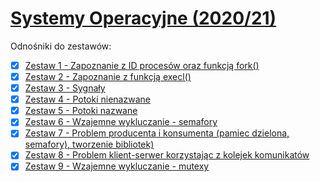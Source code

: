 # [Systemy Operacyjne (2020/21)](http://th.if.uj.edu.pl/~placzek/dydaktyka/SO/)

Odnośniki do zestawów:
- [x] [Zestaw 1 - Zapoznanie z ID procesów oraz funkcją fork()](zad1/)
- [x] [Zestaw 2 - Zapoznanie z funkcją execl()](zad2/)
- [x] [Zestaw 3 - Sygnały](zad3/)
- [x] [Zestaw 4 - Potoki nienazwane](zad4/)
- [x] [Zestaw 5 - Potoki nazwane](zad5/)
- [x] [Zestaw 6 - Wzajemne wykluczanie - semafory](zad6/)
- [x] [Zestaw 7 - Problem producenta i konsumenta (pamiec dzielona, semafory), tworzenie bibliotek)](zad7/)
- [x] [Zestaw 8 - Problem klient-serwer korzystając z kolejek komunikatów](zad8/) 
- [x] [Zestaw 9 - Wzajemne wykluczanie - mutexy](zad9/)